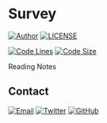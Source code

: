 # Survey

[![Author](https://img.shields.io/badge/author-sabertaz-lightgrey?style=for-the-badge)](https://github.com/sabertazimi)
[![LICENSE](https://img.shields.io/github/license/sabertazimi/survey?style=for-the-badge)](https://raw.githubusercontent.com/sabertazimi/survey/main/LICENSE)

[![Code Lines](https://img.shields.io/tokei/lines/github/sabertazimi/survey?style=for-the-badge&logo=visualstudiocode)](https://github.com/sabertazimi/survey)
[![Code Size](https://img.shields.io/github/languages/code-size/sabertazimi/survey?logo=visualstudiocode&style=for-the-badge)](https://github.com/sabertazimi/survey)

Reading Notes

## Contact

[![Email](https://img.shields.io/badge/-Gmail-ea4335?style=for-the-badge&logo=gmail&logoColor=white)](mailto:sabertazimi@gmail.com)
[![Twitter](https://img.shields.io/badge/-Twitter-1da1f2?style=for-the-badge&logo=twitter&logoColor=white)](https://twitter.com/sabertazimi)
[![GitHub](https://img.shields.io/badge/-GitHub-181717?style=for-the-badge&logo=github&logoColor=white)](https://github.com/sabertazimi)
